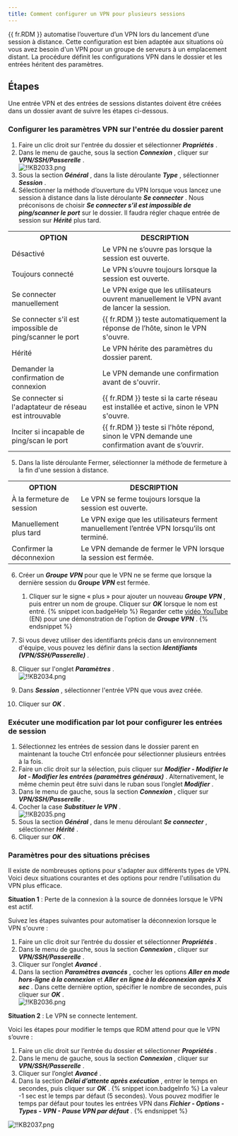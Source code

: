 ```yaml
---
title: Comment configurer un VPN pour plusieurs sessions
---
```

{{ fr.RDM }} automatise l’ouverture d’un VPN lors du lancement d’une session à distance. Cette configuration est bien adaptée aux situations où vous avez besoin d'un VPN pour un groupe de serveurs à un emplacement distant. La procédure définit les configurations VPN dans le dossier et les entrées héritent des paramètres. 
## Étapes 
Une entrée VPN et des entrées de sessions distantes doivent être créées dans un dossier avant de suivre les étapes ci-dessous. 
### Configurer les paramètres VPN sur l'entrée du dossier parent 
1. Faire un clic droit sur l'entrée du dossier et sélectionner ***Propriétés*** . 
1. Dans le menu de gauche, sous la section ***Connexion*** , cliquer sur ***VPN/SSH/Passerelle*** .  
![!!KB2033.png](/img/fr/kb/KB2033.png) 
1. Sous la section ***Général*** , dans la liste déroulante ***Type*** , sélectionner ***Session*** . 
1. Sélectionner la méthode d’ouverture du VPN lorsque vous lancez une session à distance dans la liste déroulante ***Se connecter*** . Nous préconisons de choisir ***Se connecter s’il est impossible de ping/scanner le port*** sur le dossier. Il faudra régler chaque entrée de session sur ***Hérité*** plus tard. 
<table>
	<tr>
		<th>
OPTION 
		</th>
		<th>
DESCRIPTION 
		</th>
	</tr>
	<tr>
		<td>
Désactivé 
		</td>
		<td>
Le VPN ne s’ouvre pas lorsque la session est ouverte. 
		</td>
	</tr>
	<tr>
		<td>
Toujours connecté 
		</td>
		<td>
Le VPN s’ouvre toujours lorsque la session est ouverte. 
		</td>
	</tr>
	<tr>
		<td>
Se connecter manuellement 
		</td>
		<td>
Le VPN exige que les utilisateurs ouvrent manuellement le VPN avant de lancer la session. 
		</td>
	</tr>
	<tr>
		<td>
Se connecter s'il est impossible de ping/scanner le port 
		</td>
		<td>
{{ fr.RDM }} teste automatiquement la réponse de l’hôte, sinon le VPN s'ouvre. 
		</td>
	</tr>
	<tr>
		<td>
Hérité 
		</td>
		<td>
Le VPN hérite des paramètres du dossier parent. 
		</td>
	</tr>
	<tr>
		<td>
Demander la confirmation de connexion 
		</td>
		<td>
Le VPN demande une confirmation avant de s'ouvrir. 
		</td>
	</tr>
	<tr>
		<td>
Se connecter si l'adaptateur de réseau est introuvable 
		</td>
		<td>
{{ fr.RDM }} teste si la carte réseau est installée et active, sinon le VPN s'ouvre. 
		</td>
	</tr>
	<tr>
		<td>
Inciter si incapable de ping/scan le port 
		</td>
		<td>
{{ fr.RDM }} teste si l'hôte répond, sinon le VPN demande une confirmation avant de s’ouvrir. 
		</td>
	</tr>
</table>

5. Dans la liste déroulante Fermer, sélectionner la méthode de fermeture à la fin d'une session à distance. 
<table>
	<tr>
		<th>
OPTION 
		</th>
		<th>
DESCRIPTION 
		</th>
	</tr>
	<tr>
		<td>
À la fermeture de session 
		</td>
		<td>
Le VPN se ferme toujours lorsque la session est ouverte. 
		</td>
	</tr>
	<tr>
		<td>
Manuellement plus tard 
		</td>
		<td>
Le VPN exige que les utilisateurs ferment manuellement l’entrée VPN lorsqu’ils ont terminé. 
		</td>
	</tr>
	<tr>
		<td>
Confirmer la déconnexion 
		</td>
		<td>
Le VPN demande de fermer le VPN lorsque la session est fermée. 
		</td>
	</tr>
</table>

6. Créer un ***Groupe VPN*** pour que le VPN ne se ferme que lorsque la dernière session du ***Groupe VPN*** est fermée. 
	1. Cliquer sur le signe « plus » pour ajouter un nouveau ***Groupe VPN*** , puis entrer un nom de groupe. Cliquer sur ***OK*** lorsque le nom est entré. 
{% snippet icon.badgeHelp %} 
Regarder cette [vidéo YouTube](https://youtu.be/5jKREtc63ks) (EN) pour une démonstration de l'option de ***Groupe VPN*** . 
{% endsnippet %}
 
7. Si vous devez utiliser des identifiants précis dans un environnement d'équipe, vous pouvez les définir dans la section ***Identifiants (VPN/SSH/Passerelle)*** . 
1. Cliquer sur l'onglet ***Paramètres*** .  
![!!KB2034.png](/img/fr/kb/KB2034.png) 
1. Dans ***Session*** , sélectionner l'entrée VPN que vous avez créée. 
1. Cliquer sur ***OK*** . 
### Exécuter une modification par lot pour configurer les entrées de session 
1. Sélectionnez les entrées de session dans le dossier parent en maintenant la touche Ctrl enfoncée pour sélectionner plusieurs entrées à la fois. 
1. Faire un clic droit sur la sélection, puis cliquer sur ***Modifier - Modifier le lot - Modifier les entrées (paramètres généraux)*** . Alternativement, le même chemin peut être suivi dans le ruban sous l’onglet ***Modifier*** . 
1. Dans le menu de gauche, sous la section ***Connexion*** , cliquer sur ***VPN/SSH/Passerelle*** . 
1. Cocher la case ***Substituer le VPN*** .  
![!!KB2035.png](/img/fr/kb/KB2035.png) 
1. Sous la section ***Général*** , dans le menu déroulant ***Se connecter*** , sélectionner ***Hérité*** . 
1. Cliquer sur ***OK*** . 
### Paramètres pour des situations précises 
Il existe de nombreuses options pour s'adapter aux différents types de VPN. Voici deux situations courantes et des options pour rendre l'utilisation du VPN plus efficace.  

**Situation 1** : Perte de la connexion à la source de données lorsque le VPN est actif.  

Suivez les étapes suivantes pour automatiser la déconnexion lorsque le VPN s'ouvre :  

1. Faire un clic droit sur l’entrée du dossier et sélectionner ***Propriétés*** . 
1. Dans le menu de gauche, sous la section ***Connexion*** , cliquer sur ***VPN/SSH/Passerelle*** . 
1. Cliquer sur l’onglet ***Avancé*** . 
1. Dans la section ***Paramètres avancés*** , cocher les options ***Aller en mode hors-ligne à la connexion*** et ***Aller en ligne à la déconnexion après X sec*** . Dans cette dernière option, spécifier le nombre de secondes, puis cliquer sur ***OK*** .  
![!!KB2036.png](/img/fr/kb/KB2036.png)  

**Situation 2** : Le VPN se connecte lentement.  

Voici les étapes pour modifier le temps que RDM attend pour que le VPN s’ouvre :  

1. Faire un clic droit sur l’entrée du dossier et sélectionner ***Propriétés*** . 
1. Dans le menu de gauche, sous la section ***Connexion*** , cliquer sur ***VPN/SSH/Passerelle*** . 
1. Cliquer sur l’onglet ***Avancé*** . 
1. Dans la section ***Délai d’attente après exécution*** , entrer le temps en secondes, puis cliquer sur ***OK*** . 
{% snippet icon.badgeInfo %} 
La valeur -1 sec est le temps par défaut (5 secondes). Vous pouvez modifier le temps par défaut pour toutes les entrées VPN dans ***Fichier - Options - Types - VPN - Pause VPN par défaut*** . 
{% endsnippet %}
 
![!!KB2037.png](/img/fr/kb/KB2037.png) 

